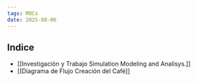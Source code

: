 ```yaml
---
tags: MOCs
date: 2025-08-06
---
```

## Indice
- [[Investigación y Trabajo Simulation Modeling and Analisys.]]
- [[Diagrama de Flujo Creación del Café]]